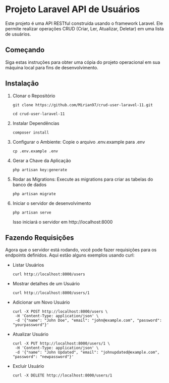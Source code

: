 # Projeto Laravel API de Usuários

Este projeto é uma API RESTful construída usando o framework Laravel. Ele permite realizar operações CRUD (Criar, Ler, Atualizar, Deletar) em uma lista de usuários.

## Começando

Siga estas instruções para obter uma cópia do projeto operacional em sua máquina local para fins de desenvolvimento.

## Instalação

1. Clonar o Repositório

    ```
    git clone https://github.com/Mirian97/crud-user-laravel-11.git

    cd crud-user-laravel-11
    ```

2. Instalar Dependências

    ```
    composer install
    ```

3. Configurar o Ambiente: Copie o arquivo .env.example para .env

    ```
    cp .env.example .env
    ```

4. Gerar a Chave da Aplicação

    ```
    php artisan key:generate
    ```

5. Rodar as Migrations: Execute as migrations para criar as tabelas do banco de dados

    ```
    php artisan migrate
    ```

6. Iniciar o servidor de desenvolvimento

    ```
    php artisan serve
    ```

    Isso iniciará o servidor em http://localhost:8000

## Fazendo Requisições

Agora que o servidor está rodando, você pode fazer requisições para os endpoints definidos. Aqui estão alguns exemplos usando curl:

-   Listar Usuários

    ```
    curl http://localhost:8000/users
    ```

-   Mostrar detalhes de um Usuário

    ```
    curl http://localhost:8000/users/1
    ```

-   Adicionar um Novo Usuário

    ```
    curl -X POST http://localhost:8000/users \
     -H 'Content-Type: application/json' \
     -d '{"name": "John Doe", "email": "john@example.com", "password": "yourpassword"}'
    ```

-   Atualizar Usuário

    ```
    curl -X PUT http://localhost:8000/users/1 \
     -H 'Content-Type: application/json' \
     -d '{"name": "John Updated", "email": "johnupdated@example.com", "password": "newpassword"}'
    ```

-   Excluir Usuário

    ```
    curl -X DELETE http://localhost:8000/users/1
    ```
